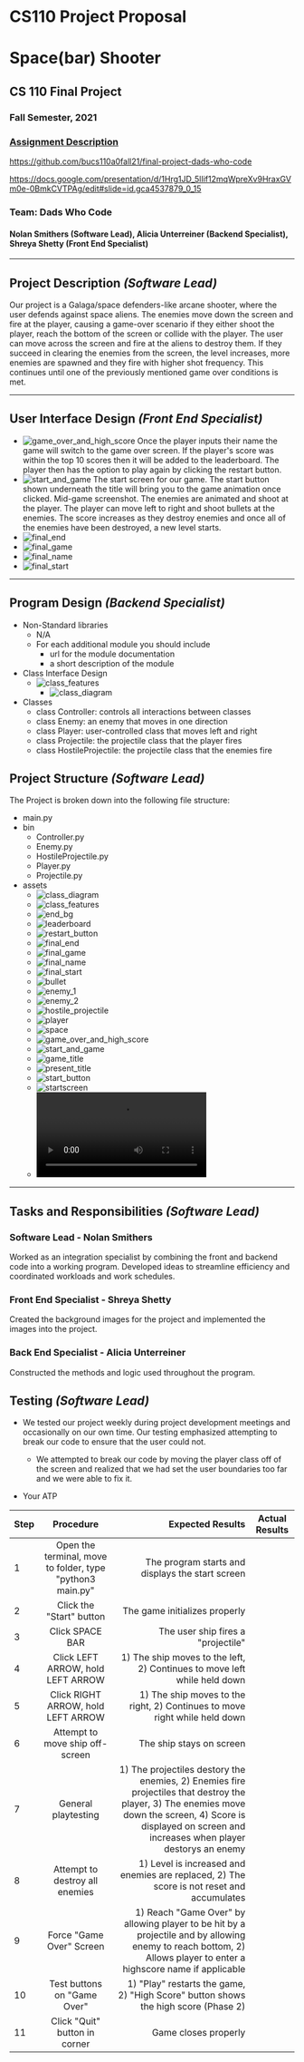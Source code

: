 # CS110 Project Proposal
# Space(bar) Shooter
## CS 110 Final Project
### Fall Semester, 2021
### [Assignment Description](https://docs.google.com/document/d/1H4R6yLL7som1lglyXWZ04RvTp_RvRFCCBn6sqv-82ps/edit#)

https://github.com/bucs110a0fall21/final-project-dads-who-code

https://docs.google.com/presentation/d/1Hrg1JD_5lIif12mqWpreXv9HraxGVm0e-0BmkCVTPAg/edit#slide=id.gca4537879_0_15

### Team: Dads Who Code
#### Nolan Smithers (Software Lead), Alicia Unterreiner (Backend Specialist), Shreya Shetty (Front End Specialist)

***

## Project Description *(Software Lead)*
Our project is a Galaga/space defenders-like arcane shooter, where the user defends against space aliens. The enemies move down the screen and fire at the player, causing a game-over scenario if they either shoot the player, reach the bottom of the screen or collide with the player. The user can move across the screen and fire at the aliens to destroy them. If they succeed in clearing the enemies from the screen, the level increases, more enemies are spawned and they fire with higher shot frequency. This continues until one of the previously mentioned game over conditions is met.

***    

## User Interface Design *(Front End Specialist)*
* ![game_over_and_high_score](assets/prelimSketchs/GameOverAndHighScore.jpg)
Once the player inputs their name the game will switch to the game over screen. If the player's score was within the top 10 scores then it will be added to the leaderboard. The player then has the option to play again by clicking the restart button.
* ![start_and_game](assets/prelimSketchs/StartAndGameScreen.jpg)
The start screen for our game. The start button shown underneath the title will bring you to the game animation once clicked.
Mid-game screenshot. The enemies are animated and shoot at the player. The player can move left to right and shoot bullets at the enemies. The score increases as they destroy enemies and once all of the enemies have been destroyed, a new level starts.
* ![final_end](assets/finalGUI/finalEnd.png)
* ![final_game](assets/finalGUI/finalGame.png)
* ![final_name](assets/finalGUI/finalName.png)
* ![final_start](assets/finalGUI/finalStart.png)

***        

## Program Design *(Backend Specialist)*
* Non-Standard libraries
    * N/A
    * For each additional module you should include
        * url for the module documentation
        * a short description of the module
* Class Interface Design
    * ![class_features](assets/classDiagrams/ClassStructures.jpg)
        * ![class_diagram](assets/classDiagrams/class_diagram.jpg)
* Classes
    * class Controller: controls all interactions between classes
    * class Enemy: an enemy that moves in one direction
    * class Player: user-controlled class that moves left and right
    * class Projectile: the projectile class that the player fires
    * class HostileProjectile: the projectile class that the enemies fire

## Project Structure *(Software Lead)*

The Project is broken down into the following file structure:
* main.py
* bin
    * Controller.py
    * Enemy.py
    * HostileProjectile.py
    * Player.py
    * Projectile.py
* assets
    * ![class_diagram](assets/classDiagrams/class_diagram.jpg)
    * ![class_features](assets/classDiagrams/ClassStructures.jpg)
    * ![end_bg](assets/endScreen/bg.png)
    * ![leaderboard](assets/endScreen/leaderboard.jpg)
    * ![restart_button](assets/endScreen/restart_button.png)
    * ![final_end](assets/finalGUI/finalEnd.png)
    * ![final_game](assets/finalGUI/finalGame.png)
    * ![final_name](assets/finalGUI/finalName.png)
    * ![final_start](assets/finalGUI/finalStart.png)
    * ![bullet](assets/gameScreen/bullet.png)
    * ![enemy_1](assets/gameScreen/enemy_1.png)
    * ![enemy_2](assets/gameScreen/enemy_2.png)
    * ![hostile_projectile](assets/gameScreen/hostile_projectile.png)
    * ![player](assets/gameScreen/player.png)
    * ![space](assets/gameScreen/space.jpeg)
    * ![game_over_and_high_score](assets/prelimSketchs/GameOverAndHighScore.jpg)
    * ![start_and_game](assets/prelimSketchs/StartAndGameScreen.jpg)
    * ![game_title](assets/startScreen/game_title.png)
    * ![present_title](assets/startScreen/present.png)
    * ![start_button](assets/startScreen/start_button.png)
    * ![startscreen](assets/startScreen/startscreen.png)
    * ![atp](assets/atp.mp4)

***

## Tasks and Responsibilities *(Software Lead)*

### Software Lead - Nolan Smithers

Worked as an integration specialist by combining the front and backend code into a working program. Developed ideas to streamline efficiency and coordinated workloads and work schedules.

### Front End Specialist - Shreya Shetty

Created the background images for the project and implemented the images into the project.

### Back End Specialist - Alicia Unterreiner

Constructed the methods and logic used throughout the program.

## Testing *(Software Lead)*
* We tested our project weekly during project development meetings and occasionally on our own time. Our testing emphasized attempting to break our code to ensure that the user could not.
    * We attempted to break our code by moving the player class off of the screen and realized that we had set the user boundaries too far and we were able to fix it.

* Your ATP

| Step                  | Procedure     | Expected Results  | Actual Results |
| ----------------------|:-------------:| -----------------:| -------------- |
|  1  | Open the terminal, move to folder, type "python3 main.py" | The program starts and displays the start screen|          |
|  2  | Click the "Start" button | The game initializes properly |                 |
|  3  | Click SPACE BAR | The user ship fires a "projectile" | |
|  4  | Click LEFT ARROW, hold LEFT ARROW | 1) The ship moves to the left, 2) Continues to move left while held down | |
|  5  | Click RIGHT ARROW, hold LEFT ARROW | 1) The ship moves to the right, 2) Continues to move right while held down | |
|  6  | Attempt to move ship off-screen | The ship stays on screen | |
|  7  | General playtesting | 1) The projectiles destory the enemies, 2) Enemies fire projectiles that destroy the player, 3) The enemies move down the screen, 4) Score is displayed on screen and increases when player destorys an enemy | |
|  8  | Attempt to destroy all enemies | 1) Level is increased and enemies are replaced, 2) The score is not reset and accumulates | |
|  9  | Force "Game Over" Screen | 1) Reach "Game Over" by allowing player to be hit by a projectile and by allowing enemy to reach bottom, 2) Allows player to enter a highscore name if applicable | |
|  10  | Test buttons on "Game Over" | 1) "Play" restarts the game, 2) "High Score" button shows the high score (Phase 2) | |
|  11  | Click "Quit" button in corner | Game closes properly | |
